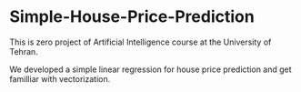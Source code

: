 # Simple-House-Price-Prediction

This is zero project of Artificial Intelligence course at the University of Tehran.

We developed a simple linear regression for house price prediction and get familliar with vectorization.
